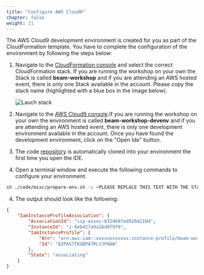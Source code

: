 ```yaml
---
title: "Configure AWS Cloud9"
chapter: false
weight: 21
---
```


The AWS Cloud9 development environment is created for you as part of the CloudFormation template. You have to complete the configuration of the environment by following the steps below:

1. Navigate to the [CloudFormation console](https://console.aws.amazon.com/cloudformation/home) and select the correct CloudFormation stack. If you are running the workshop on your own the Stack is called **beam-workshop** and if you are attending an AWS hosted event, there is only one Stack available in the account. Please copy the stack name (highlighted with a blue box in the image below). 

   ![Lauch stack](/images/beam-on-kda/cfn_c9_output.png)

2. Navigate to the [AWS Cloud9 console](https://console.aws.amazon.com/cloud9/home).If you are running the workshop on your own the environment is called **beam-workshop-devenv** and if you are attending an AWS hosted event, there is only one development environment available in the account. Once you have found the development environment, click on the "Open Ide" button.

2. The code [repository](https://github.com/aws-samples/amazon-kinesis-analytics-beam-taxi-consumer.git") is automatically cloned into your environment the first time you open the IDE.

3. Open a terminal window and execute the following commands to configure your environment.
```bash
sh ./code/misc/prepare-env.sh -s <PLEASE REPLACE THIS TEXT WITH THE STACK NAME YOU COPIED IN STEP 1>
```

4. The output should look like the following:
```json
{
    "IamInstanceProfileAssociation": {
        "AssociationId": "iip-assoc-032d69fed92042104",
        "InstanceId": "i-0eb427a9a16d8f9f9",
        "IamInstanceProfile": {
            "Arn": "arn:aws:iam::xxxxxxxxxxxx:instance-profile/beam-workshop-devenv-profile",
            "Id": "AIPAS7TKGBPA7RLYJPAAW"
        },
        "State": "associating"
    }
}
```
